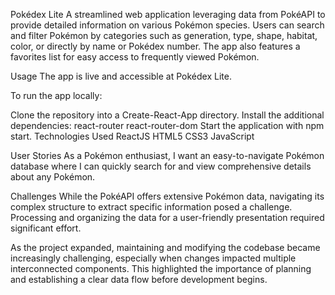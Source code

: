 Pokédex Lite
A streamlined web application leveraging data from PokéAPI to provide detailed information on various Pokémon species. Users can search and filter Pokémon by categories such as generation, type, shape, habitat, color, or directly by name or Pokédex number. The app also features a favorites list for easy access to frequently viewed Pokémon.

Usage
The app is live and accessible at Pokédex Lite.

To run the app locally:

Clone the repository into a Create-React-App directory.
Install the additional dependencies:
react-router
react-router-dom
Start the application with npm start.
Technologies Used
ReactJS
HTML5
CSS3
JavaScript

User Stories
As a Pokémon enthusiast, I want an easy-to-navigate Pokémon database where I can quickly search for and view comprehensive details about any Pokémon.

Challenges
While the PokéAPI offers extensive Pokémon data, navigating its complex structure to extract specific information posed a challenge. Processing and organizing the data for a user-friendly presentation required significant effort.

As the project expanded, maintaining and modifying the codebase became increasingly challenging, especially when changes impacted multiple interconnected components. This highlighted the importance of planning and establishing a clear data flow before development begins.

